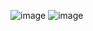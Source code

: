 ![image](https://user-images.githubusercontent.com/17683048/150433258-e3ceb703-8a26-4c4c-af66-48946370ec2e.png)
![image](https://user-images.githubusercontent.com/17683048/150433312-21875707-87f8-4267-8241-d07c4ffe74f2.png)

